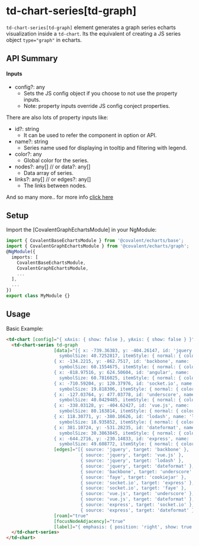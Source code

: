 # td-chart-series[td-graph]

`td-chart-series[td-graph]` element generates a graph series echarts visualization inside a `td-chart`. Its the equivalent of creating a JS series object `type="graph"` in echarts.

## API Summary

#### Inputs

+ config?: any
  + Sets the JS config object if you choose to not use the property inputs.
  + Note: property inputs override JS config conject properties.

There are also lots of property inputs like:

+ id?: string
  + It can be used to refer the component in option or API.
+ name?: string
  + Series name used for displaying in tooltip and filtering with legend.
+ color?: any
  + Global color for the series.
+ nodes?: any[] // or data?: any[]
  + Data array of series.
+ links?: any[] // or edges?: any[]
  + The links between nodes.

And so many more.. for more info [click here](https://ecomfe.github.io/echarts-doc/public/en/option.html#series-graph)

## Setup

Import the [CovalentGraphEchartsModule] in your NgModule:

```typescript
import { CovalentBaseEchartsModule } from '@covalent/echarts/base';
import { CovalentGraphEchartsModule } from '@covalent/echarts/graph';
@NgModule({
  imports: [
    CovalentBaseEchartsModule,
    CovalentGraphEchartsModule,
    ...
  ],
  ...
})
export class MyModule {}
```

## Usage

Basic Example:

```html
<td-chart [config]="{ xAxis: { show: false }, yAxis: { show: false } }">
  <td-chart-series td-graph
                  [data]="[{ x: -739.36383, y: -404.26147, id: 'jquery', name: 'jquery',
                    symbolSize: 40.7252817, itemStyle: { normal: { color: '#4f19c7' } } },
                  { x: -134.2215, y: -862.7517, id: 'backbone', name: 'backbone',
                    symbolSize: 60.1554675, itemStyle: { normal: { color: '#c71969' } } },
                  { x: -818.97516, y: 624.50604, id: 'angular', name: 'angular',
                    symbolSize: 60.7816025, itemStyle: { normal: { color: '#c71969' } } },
                  { x: -710.59204, y: 120.37976, id: 'socket.io', name: 'socket.io',
                    symbolSize: 19.818306, itemStyle: { normal: { color: '#c71919' } } },
                  { x: -127.03764, y: 477.03778, id: 'underscore', name: 'underscore',
                    symbolSize: 40.0429485, itemStyle: { normal: { color: '#c76919' } } },
                  { x: -338.03128, y: -404.62427, id: 'vue.js', name: 'vue.js',
                    symbolSize: 80.163814, itemStyle: { normal: { color: '#8419c7' } } },
                  { x: 118.30771, y: -380.16626, id: 'lodash', name: 'lodash',
                    symbolSize: 18.935852, itemStyle: { normal: { color: '#c76919' } } },
                  { x: 381.10724, y: -531.28235, id: 'dateformat', name: 'dateformat',
                    symbolSize: 30.3863845, itemStyle: { normal: { color: '#c71969' } } },
                  { x: -644.2716, y: -230.14833, id: 'express', name: 'express',
                    symbolSize: 49.608772, itemStyle: { normal: { color: '#c71919' } } }]"
                  [edges]="[{ source: 'jquery', target: 'backbone' },
                            { source: 'jquery', target: 'vue.js' },
                            { source: 'jquery', target: 'lodash' },
                            { source: 'jquery', target: 'dateformat' },
                            { source: 'backbone', target: 'underscore' },
                            { source: 'faye', target: 'cookiejar' },
                            { source: 'socket.io', target: 'express' },
                            { source: 'socket.io', target: 'faye' },
                            { source: 'vue.js', target: 'underscore' },
                            { source: 'vue.js', target: 'dateformat' },
                            { source: 'express', target: 'socket.io' },
                            { source: 'express', target: 'dateformat' }]"
                  [roam]="true"
                  [focusNodeAdjacency]="true"
                  [label]="{ emphasis: { position: 'right', show: true } }">
  </td-chart-series>
</td-chart>
```
